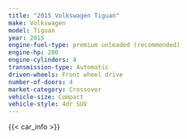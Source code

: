 ```yaml
---
title: "2015 Volkswagen Tiguan"
make: Volkswagen
model: Tiguan
year: 2015
engine-fuel-type: premium unleaded (recommended)
engine-hp: 200
engine-cylinders: 4
transmission-type: Automatic
driven-wheels: Front wheel drive
number-of-doors: 4
market-category: Crossover
vehicle-size: Compact
vehicle-style: 4dr SUV
---
```


{{< car_info >}}
